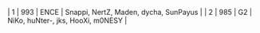 |        1 |    993 | ENCE                 | Snappi, NertZ, Maden, dycha, SunPayus           |
|        2 |    985 | G2                   | NiKo, huNter-, jks, HooXi, m0NESY               |
